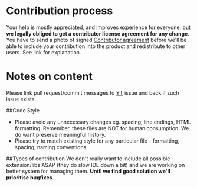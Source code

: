 # Contribution process
Your help is mostly appreciated, and improves experience for everyone, but **we legally obliged to get a contributor license agreement for any change**. You have to send a photo of signed [Contributor agreement] before we'll be able to include your contribution into the product and redistribute to other users. See link for explanation. 

# Notes on content
Please link pull request/commit messages to [YT] issue and back if such issue exists.

##Code Style
* Please avoid any unnecessary changes eg. spacing, line endings, HTML formatting. Remember, these files are NOT for human consumption. We do want preserve meaningful history.
* Please try to match existing style for any particular file - formatting, spacing, naming conventions.

##Types of contribution
We don't really want to include all possible extension/libs ASAP (they do slow IDE down a bit) and we are working on better system for managing them. **Until we find good solution we'll prioritise bugfixes**.

[Contributor agreement]:http://www.jetbrains.org/display/IJOS/Contributor+Agreement
[YT]:http://youtrack.jetbrains.com/issues/WI?q=%23Unresolved

